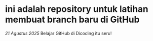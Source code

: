 # ini adalah repository untuk latihan membuat branch baru di GitHub

*21 Agustus 2025*
Belajar GitHub di Dicoding itu seru!
